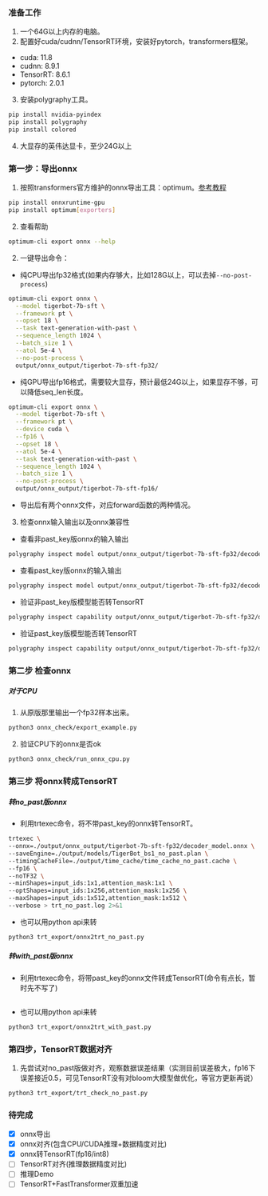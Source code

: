 ### 准备工作
1. 一个64G以上内存的电脑。
2. 配置好cuda/cudnn/TensorRT环境，安装好pytorch，transformers框架。
- cuda: 11.8
- cudnn: 8.9.1
- TensorRT: 8.6.1
- pytorch: 2.0.1
3. 安装polygraphy工具。
```bash
pip install nvidia-pyindex
pip install polygraphy
pip install colored
```
4. 大显存的英伟达显卡，至少24G以上


### 第一步：导出onnx
1. 按照transformers官方维护的onnx导出工具：optimum。[参考教程](https://huggingface.co/docs/transformers/serialization)
```bash
pip install onnxruntime-gpu
pip install optimum[exporters]
```

2. 查看帮助
```bash
optimum-cli export onnx --help
```

2. 一键导出命令：
- 纯CPU导出fp32格式(如果内存够大，比如128G以上，可以去掉`--no-post-process`)
```bash
optimum-cli export onnx \
  --model tigerbot-7b-sft \
  --framework pt \
  --opset 18 \
  --task text-generation-with-past \
  --sequence_length 1024 \
  --batch_size 1 \
  --atol 5e-4 \
  --no-post-process \
  output/onnx_output/tigerbot-7b-sft-fp32/
```
- 纯GPU导出fp16格式，需要较大显存，预计最低24G以上，如果显存不够，可以降低seq_len长度。
```bash
optimum-cli export onnx \
  --model tigerbot-7b-sft \
  --framework pt \
  --device cuda \
  --fp16 \
  --opset 18 \
  --atol 5e-4 \
  --task text-generation-with-past \
  --sequence_length 1024 \
  --batch_size 1 \
  --no-post-process \
  output/onnx_output/tigerbot-7b-sft-fp16/
```
- 导出后有两个onnx文件，对应forward函数的两种情况。
3. 检查onnx输入输出以及onnx兼容性
- 查看非past_key版onnx的输入输出
```bash
polygraphy inspect model output/onnx_output/tigerbot-7b-sft-fp32/decoder_model.onnx
```
- 查看past_key版onnx的输入输出
```bash
polygraphy inspect model output/onnx_output/tigerbot-7b-sft-fp32/decoder_with_past_model.onnx
```
- 验证非past_key版模型能否转TensorRT
```bash
polygraphy inspect capability output/onnx_output/tigerbot-7b-sft-fp32/decoder_model.onnx 
```
- 验证past_key版模型能否转TensorRT
```bash
polygraphy inspect capability output/onnx_output/tigerbot-7b-sft-fp32/decoder_with_past_model.onnx
```

### 第二步 检查onnx
##### 对于CPU
1. 从原版那里输出一个fp32样本出来。
```bash
python3 onnx_check/export_example.py
```
2. 验证CPU下的onnx是否ok
```bash
python3 onnx_check/run_onnx_cpu.py
```

### 第三步 将onnx转成TensorRT
##### 转no_past版onnx
- 利用trtexec命令，将不带past_key的onnx转TensorRT。
```bash
trtexec \
--onnx=./output/onnx_output/tigerbot-7b-sft-fp32/decoder_model.onnx \
--saveEngine=./output/models/TigerBot_bs1_no_past.plan \
--timingCacheFile=./output/time_cache/time_cache_no_past.cache \
--fp16 \
--noTF32 \
--minShapes=input_ids:1x1,attention_mask:1x1 \
--optShapes=input_ids:1x256,attention_mask:1x256 \
--maxShapes=input_ids:1x512,attention_mask:1x512 \
--verbose > trt_no_past.log 2>&1 
```
- 也可以用python api来转
```bash
python3 trt_export/onnx2trt_no_past.py
```

##### 转with_past版onnx
- 利用trtexec命令，将带past_key的onnx文件转成TensorRT(命令有点长，暂时先不写了)
```bash

```

- 也可以用python api来转
```bash
python3 trt_export/onnx2trt_with_past.py
```


### 第四步，TensorRT数据对齐
1. 先尝试对no_past版做对齐，观察数据误差结果（实测目前误差极大，fp16下误差接近0.5，可见TensorRT没有对bloom大模型做优化，等官方更新再说）
```bash
python3 trt_export/trt_check_no_past.py
```


### 待完成
- [x] onnx导出
- [x] onnx对齐(包含CPU/CUDA推理+数据精度对比)
- [x] onnx转TensorRT(fp16/int8)
- [ ] TensorRT对齐(推理数据精度对比)
- [ ] 推理Demo
- [ ] TensorRT+FastTransformer双重加速